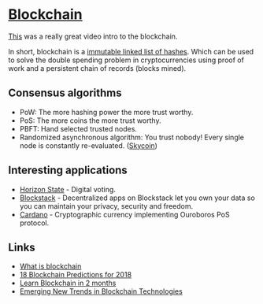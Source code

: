 # [Blockchain](http://www.wikiwand.com/en/Blockchain)
[This](https://www.youtube.com/watch?v=3aJI1ABdjQk) was a really great video intro to the blockchain.

In short, blockchain is a [immutable linked list of hashes](https://www.quora.com/Is-a-blockchain-essentially-a-linked-list?share=1). Which can be used to solve the double spending problem in cryptocurrencies using proof of work and a persistent chain of records (blocks mined).

## Consensus algorithms
- PoW: The more hashing power the more trust worthy.
- PoS: The more coins the more trust worthy.
- PBFT: Hand selected trusted nodes.
- Randomized asynchronous algorithm: You trust nobody! Every single node is constantly re-evaluated. ([Skycoin](https://www.skycoin.net))

## Interesting applications
- [Horizon State](https://horizonstate.com/) - Digital voting.
- [Blockstack](https://blockstack.org/) - Decentralized apps on Blockstack let you own your data so you can maintain your privacy, security and freedom.
- [Cardano](https://github.com/input-output-hk/cardano-sl/) - Cryptographic currency implementing Ouroboros PoS protocol.

## Links
- [What is blockchain](https://oleganza.com/all/what-is-blockchain/)
- [18 Blockchain Predictions for 2018](https://media.consensys.net/18-predictions-for-2018-7a376ea7bd4b)
- [Learn Blockchain in 2 months](https://github.com/llSourcell/Learn_Blockchain_in_2_months#readme)
- [Emerging New Trends in Blockchain Technologies](https://blog.coinfabrik.com/emerging-new-trends-blockchain-technologies/)
